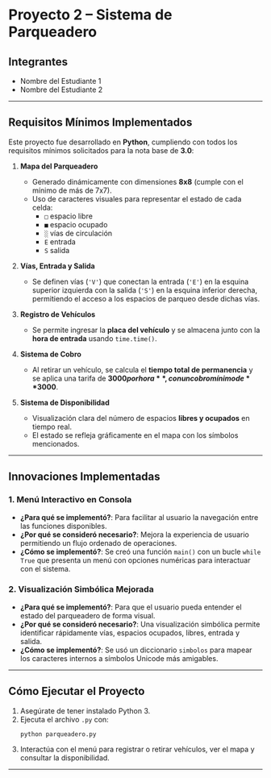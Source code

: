 # Proyecto 2 – Sistema de Parqueadero

## Integrantes
- Nombre del Estudiante 1
- Nombre del Estudiante 2

---

## Requisitos Mínimos Implementados

Este proyecto fue desarrollado en **Python**, cumpliendo con todos los requisitos mínimos solicitados para la nota base de **3.0**:

1. **Mapa del Parqueadero**
   - Generado dinámicamente con dimensiones **8x8** (cumple con el mínimo de más de 7x7).
   - Uso de caracteres visuales para representar el estado de cada celda:
     - `□` espacio libre
     - `■` espacio ocupado
     - `░` vías de circulación
     - `E` entrada
     - `S` salida

2. **Vías, Entrada y Salida**
   - Se definen vías (`'V'`) que conectan la entrada (`'E'`) en la esquina superior izquierda con la salida (`'S'`) en la esquina inferior derecha, permitiendo el acceso a los espacios de parqueo desde dichas vías.

3. **Registro de Vehículos**
   - Se permite ingresar la **placa del vehículo** y se almacena junto con la **hora de entrada** usando `time.time()`.

4. **Sistema de Cobro**
   - Al retirar un vehículo, se calcula el **tiempo total de permanencia** y se aplica una tarifa de **$3000 por hora**, con un cobro mínimo de **$3000**.

5. **Sistema de Disponibilidad**
   - Visualización clara del número de espacios **libres y ocupados** en tiempo real.
   - El estado se refleja gráficamente en el mapa con los símbolos mencionados.

---

## Innovaciones Implementadas

### 1. Menú Interactivo en Consola
- **¿Para qué se implementó?**: Para facilitar al usuario la navegación entre las funciones disponibles.
- **¿Por qué se consideró necesario?**: Mejora la experiencia de usuario permitiendo un flujo ordenado de operaciones.
- **¿Cómo se implementó?**: Se creó una función `main()` con un bucle `while True` que presenta un menú con opciones numéricas para interactuar con el sistema.

### 2. Visualización Simbólica Mejorada
- **¿Para qué se implementó?**: Para que el usuario pueda entender el estado del parqueadero de forma visual.
- **¿Por qué se consideró necesario?**: Una visualización simbólica permite identificar rápidamente vías, espacios ocupados, libres, entrada y salida.
- **¿Cómo se implementó?**: Se usó un diccionario `simbolos` para mapear los caracteres internos a símbolos Unicode más amigables.

---

## Cómo Ejecutar el Proyecto

1. Asegúrate de tener instalado Python 3.
2. Ejecuta el archivo `.py` con:
   ```bash
   python parqueadero.py
   ```
3. Interactúa con el menú para registrar o retirar vehículos, ver el mapa y consultar la disponibilidad.

---
